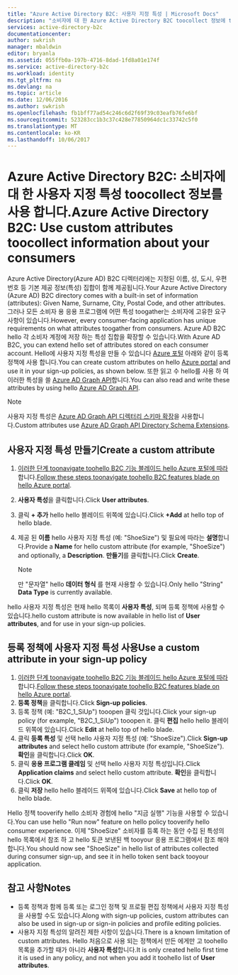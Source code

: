```yaml
---
title: "Azure Active Directory B2C: 사용자 지정 특성 | Microsoft Docs"
description: "소비자에 대 한 Azure Active Directory B2C toocollect 정보에 toouse 사용자 지정 특성 하는 방법"
services: active-directory-b2c
documentationcenter: 
author: swkrish
manager: mbaldwin
editor: bryanla
ms.assetid: 055ffb0a-197b-4716-8dad-1fd8a01e174f
ms.service: active-directory-b2c
ms.workload: identity
ms.tgt_pltfrm: na
ms.devlang: na
ms.topic: article
ms.date: 12/06/2016
ms.author: swkrish
ms.openlocfilehash: fb1bff77ad54c246c6d2f69f39c03eafb76fe6bf
ms.sourcegitcommit: 523283cc1b3c37c428e77850964dc1c33742c5f0
ms.translationtype: MT
ms.contentlocale: ko-KR
ms.lasthandoff: 10/06/2017
---
```

# <a name="azure-active-directory-b2c-use-custom-attributes-toocollect-information-about-your-consumers"></a><span data-ttu-id="3b022-103">Azure Active Directory B2C: 소비자에 대 한 사용자 지정 특성 toocollect 정보를 사용 합니다.</span><span class="sxs-lookup"><span data-stu-id="3b022-103">Azure Active Directory B2C: Use custom attributes toocollect information about your consumers</span></span>
<span data-ttu-id="3b022-104">Azure Active Directory(Azure AD) B2C 디렉터리에는 지정된 이름, 성, 도시, 우편 번호 등 기본 제공 정보(특성) 집합이 함께 제공됩니다.</span><span class="sxs-lookup"><span data-stu-id="3b022-104">Your Azure Active Directory (Azure AD) B2C directory comes with a built-in set of information (attributes): Given Name, Surname, City, Postal Code, and other attributes.</span></span> <span data-ttu-id="3b022-105">그러나 모든 소비자 용 응용 프로그램에 어떤 특성 toogather는 소비자에 고유한 요구 사항이 있습니다.</span><span class="sxs-lookup"><span data-stu-id="3b022-105">However, every consumer-facing application has unique requirements on what attributes toogather from consumers.</span></span> <span data-ttu-id="3b022-106">Azure AD B2C hello 각 소비자 계정에 저장 하는 특성 집합을 확장할 수 있습니다.</span><span class="sxs-lookup"><span data-stu-id="3b022-106">With Azure AD B2C, you can extend hello set of attributes stored on each consumer account.</span></span> <span data-ttu-id="3b022-107">Hello에 사용자 지정 특성을 만들 수 있습니다 [Azure 포털](https://portal.azure.com/) 아래와 같이 등록 정책에 사용 합니다.</span><span class="sxs-lookup"><span data-stu-id="3b022-107">You can create custom attributes on hello [Azure portal](https://portal.azure.com/) and use it in your sign-up policies, as shown below.</span></span> <span data-ttu-id="3b022-108">또한 읽고 수 hello를 사용 하 여 이러한 특성을 쓸 [Azure AD Graph API](active-directory-b2c-devquickstarts-graph-dotnet.md)합니다.</span><span class="sxs-lookup"><span data-stu-id="3b022-108">You can also read and write these attributes by using hello [Azure AD Graph API](active-directory-b2c-devquickstarts-graph-dotnet.md).</span></span>

> [!NOTE]
> <span data-ttu-id="3b022-109">사용자 지정 특성은 [Azure AD Graph API 디렉터리 스키마 확장](https://msdn.microsoft.com/library/azure/dn720459.aspx)을 사용합니다.</span><span class="sxs-lookup"><span data-stu-id="3b022-109">Custom attributes use [Azure AD Graph API Directory Schema Extensions](https://msdn.microsoft.com/library/azure/dn720459.aspx).</span></span>
> 
> 

## <a name="create-a-custom-attribute"></a><span data-ttu-id="3b022-110">사용자 지정 특성 만들기</span><span class="sxs-lookup"><span data-stu-id="3b022-110">Create a custom attribute</span></span>
1. <span data-ttu-id="3b022-111">[이러한 단계 toonavigate toohello B2C 기능 블레이드 hello Azure 포털에 따라](active-directory-b2c-app-registration.md#navigate-to-b2c-settings)합니다.</span><span class="sxs-lookup"><span data-stu-id="3b022-111">[Follow these steps toonavigate toohello B2C features blade on hello Azure portal](active-directory-b2c-app-registration.md#navigate-to-b2c-settings).</span></span>
2. <span data-ttu-id="3b022-112">**사용자 특성**을 클릭합니다.</span><span class="sxs-lookup"><span data-stu-id="3b022-112">Click **User attributes**.</span></span>
3. <span data-ttu-id="3b022-113">클릭 **+ 추가** hello hello 블레이드 위쪽에 있습니다.</span><span class="sxs-lookup"><span data-stu-id="3b022-113">Click **+Add** at hello top of hello blade.</span></span>
4. <span data-ttu-id="3b022-114">제공 된 **이름** hello 사용자 지정 특성 (예: "ShoeSize") 및 필요에 따라는 **설명**합니다.</span><span class="sxs-lookup"><span data-stu-id="3b022-114">Provide a **Name** for hello custom attribute (for example, "ShoeSize") and optionally, a **Description**.</span></span> <span data-ttu-id="3b022-115">**만들기**를 클릭합니다.</span><span class="sxs-lookup"><span data-stu-id="3b022-115">Click **Create**.</span></span>
   
   > [!NOTE]
   > <span data-ttu-id="3b022-116">만 "문자열" hello **데이터 형식** 를 현재 사용할 수 있습니다.</span><span class="sxs-lookup"><span data-stu-id="3b022-116">Only hello "String" **Data Type** is currently available.</span></span>
   > 
   > 

<span data-ttu-id="3b022-117">hello 사용자 지정 특성은 현재 hello 목록이 **사용자 특성**, 되며 등록 정책에 사용할 수 있습니다.</span><span class="sxs-lookup"><span data-stu-id="3b022-117">hello custom attribute is now available in hello list of **User attributes**, and for use in your sign-up policies.</span></span>

## <a name="use-a-custom-attribute-in-your-sign-up-policy"></a><span data-ttu-id="3b022-118">등록 정책에 사용자 지정 특성 사용</span><span class="sxs-lookup"><span data-stu-id="3b022-118">Use a custom attribute in your sign-up policy</span></span>
1. <span data-ttu-id="3b022-119">[이러한 단계 toonavigate toohello B2C 기능 블레이드 hello Azure 포털에 따라](active-directory-b2c-app-registration.md#navigate-to-b2c-settings)합니다.</span><span class="sxs-lookup"><span data-stu-id="3b022-119">[Follow these steps toonavigate toohello B2C features blade on hello Azure portal](active-directory-b2c-app-registration.md#navigate-to-b2c-settings).</span></span>
2. <span data-ttu-id="3b022-120">**등록 정책**을 클릭합니다.</span><span class="sxs-lookup"><span data-stu-id="3b022-120">Click **Sign-up policies**.</span></span>
3. <span data-ttu-id="3b022-121">등록 정책 (예: "B2C_1_SiUp") tooopen 클릭 것입니다.</span><span class="sxs-lookup"><span data-stu-id="3b022-121">Click your sign-up policy (for example, "B2C_1_SiUp") tooopen it.</span></span> <span data-ttu-id="3b022-122">클릭 **편집** hello hello 블레이드 위쪽에 있습니다.</span><span class="sxs-lookup"><span data-stu-id="3b022-122">Click **Edit** at hello top of hello blade.</span></span>
4. <span data-ttu-id="3b022-123">클릭 **등록 특성** 및 선택 hello 사용자 지정 특성 (예: "ShoeSize").</span><span class="sxs-lookup"><span data-stu-id="3b022-123">Click **Sign-up attributes** and select hello custom attribute (for example, "ShoeSize").</span></span> <span data-ttu-id="3b022-124">**확인**을 클릭합니다.</span><span class="sxs-lookup"><span data-stu-id="3b022-124">Click **OK**.</span></span>
5. <span data-ttu-id="3b022-125">클릭 **응용 프로그램 클레임** 및 선택 hello 사용자 지정 특성입니다.</span><span class="sxs-lookup"><span data-stu-id="3b022-125">Click **Application claims** and select hello custom attribute.</span></span> <span data-ttu-id="3b022-126">**확인**을 클릭합니다.</span><span class="sxs-lookup"><span data-stu-id="3b022-126">Click **OK**.</span></span>
6. <span data-ttu-id="3b022-127">클릭 **저장** hello hello 블레이드 위쪽에 있습니다.</span><span class="sxs-lookup"><span data-stu-id="3b022-127">Click **Save** at hello top of hello blade.</span></span>

<span data-ttu-id="3b022-128">Hello 정책 tooverify hello 소비자 경험에 hello "지금 실행" 기능을 사용할 수 있습니다.</span><span class="sxs-lookup"><span data-stu-id="3b022-128">You can use hello "Run now" feature on hello policy tooverify hello consumer experience.</span></span> <span data-ttu-id="3b022-129">이제 "ShoeSize" 소비자를 등록 하는 동안 수집 된 특성의 hello 목록에서 참조 하 고 hello 토큰 보낸된 백 tooyour 응용 프로그램에서 참조 해야 합니다.</span><span class="sxs-lookup"><span data-stu-id="3b022-129">You should now see "ShoeSize" in hello list of attributes collected during consumer sign-up, and see it in hello token sent back tooyour application.</span></span>

## <a name="notes"></a><span data-ttu-id="3b022-130">참고 사항</span><span class="sxs-lookup"><span data-stu-id="3b022-130">Notes</span></span>
* <span data-ttu-id="3b022-131">등록 정책과 함께 등록 또는 로그인 정책 및 프로필 편집 정책에서 사용자 지정 특성을 사용할 수도 있습니다.</span><span class="sxs-lookup"><span data-stu-id="3b022-131">Along with sign-up policies, custom attributes can also be used in sign-up or sign-in policies and profile editing policies.</span></span>
* <span data-ttu-id="3b022-132">사용자 지정 특성의 알려진 제한 사항이 있습니다.</span><span class="sxs-lookup"><span data-stu-id="3b022-132">There is a known limitation of custom attributes.</span></span> <span data-ttu-id="3b022-133">Hello 처음으로 사용 되는 정책에서 만든 에게만 고 toohello 목록을 추가할 때가 아니라 **사용자 특성**합니다.</span><span class="sxs-lookup"><span data-stu-id="3b022-133">It is only created hello first time it is used in any policy, and not when you add it toohello list of **User attributes**.</span></span>

